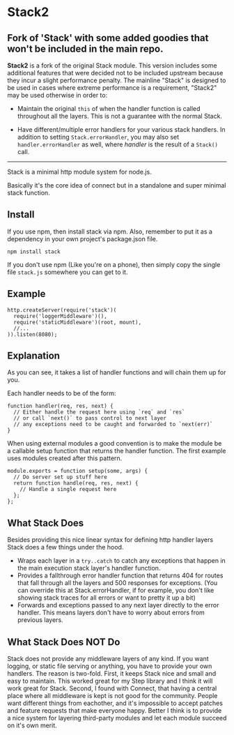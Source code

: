 # Stack2
## Fork of 'Stack' with some added goodies that won't be included in the main repo.

__Stack2__ is a fork of the original Stack module. This version includes some additional
features that were decided not to be included upstream because they incur a slight
performance penalty. The mainline "Stack" is designed to be used in cases where extreme
performance is a requirement, "Stack2" may be used otherwise in order to:

  * Maintain the original `this` of when the handler function is called throughout
    all the layers. This is not a guarantee with the normal Stack.

  * Have different/multiple error handlers for your various stack handlers. In addition
    to setting `Stack.errorHandler`, you may also set `handler.errorHandler` as well,
    where _handler_ is the result of a `Stack()` call.


-------------------------------------------------------------------

Stack is a minimal http module system for node.js.

Basically it's the core idea of connect but in a standalone and super minimal stack function.

## Install

If you use npm, then install stack via npm.  Also, remember to put it as a dependency in your own project's package.json file.

    npm install stack

If you don't use npm (Like you're on a phone), then simply copy the single file `stack.js` somewhere you can get to it.

## Example

    http.createServer(require('stack')(
      require('loggerMiddleware')(),
      require('staticMiddleware')(root, mount),
      //...
    )).listen(8080);

## Explanation

As you can see, it takes a list of handler functions and will chain them up for you.

Each handler needs to be of the form:

    function handler(req, res, next) {
      // Either handle the request here using `req` and `res`
      // or call `next()` to pass control to next layer
      // any exceptions need to be caught and forwarded to `next(err)`
    }

When using external modules a good convention is to make the module be a callable setup function that returns the handler function.  The first example uses modules created after this pattern.

    module.exports = function setup(some, args) {
      // Do server set up stuff here
      return function handle(req, res, next) {
        // Handle a single request here
      };
    };

## What Stack Does

Besides providing this nice linear syntax for defining http handler layers Stack does a few things under the hood.

 - Wraps each layer in a `try..catch` to catch any exceptions that happen in the main execution stack layer's handler function.
 - Provides a fallthrough error handler function that returns 404 for routes that fall through all the layers and 500 responses for exceptions.
   (You can override this at Stack.errorHandler, if for example, you don't like showing stack traces for all errors or want to pretty it up a bit)
 - Forwards and exceptions passed to any next layer directly to the error handler.  This means layers don't have to worry about errors from previous layers.

## What Stack Does NOT Do

Stack does not provide any middleware layers of any kind.  If you want logging, or static file serving or anything, you have to provide your own handlers.
The reason is two-fold.  First, it keeps Stack nice and small and easy to maintain.  This worked great for my Step library and I think it will work great for Stack.
Second, I found with Connect, that having a central place where all middleware is kept is not good for the community.  People want different things from eachother, and it's impossible to accept patches and feature requests that make everyone happy.  Better I think is to provide a nice system for layering third-party modules and let each module succeed on it's own merit.

